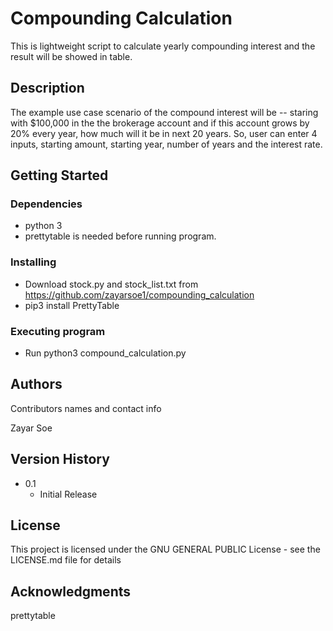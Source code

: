 # Compounding Calculation

This is lightweight script to calculate yearly compounding interest and the result will be showed in table.

## Description

The example use case scenario of the compound interest will be -- staring with $100,000 in the the brokerage account and if this account grows by 20% every year, how much will it be in next 20 years. So, user can enter 4 inputs, starting amount, starting year, number of years and the interest rate.



## Getting Started

### Dependencies

* python 3
* prettytable is needed before running program.



### Installing

* Download stock.py and stock_list.txt from https://github.com/zayarsoe1/compounding_calculation
* pip3 install PrettyTable

### Executing program

* Run python3 compound_calculation.py


## Authors

Contributors names and contact info

Zayar Soe


## Version History

* 0.1
    * Initial Release

## License

This project is licensed under the GNU GENERAL PUBLIC License - see the LICENSE.md file for details

## Acknowledgments

prettytable
